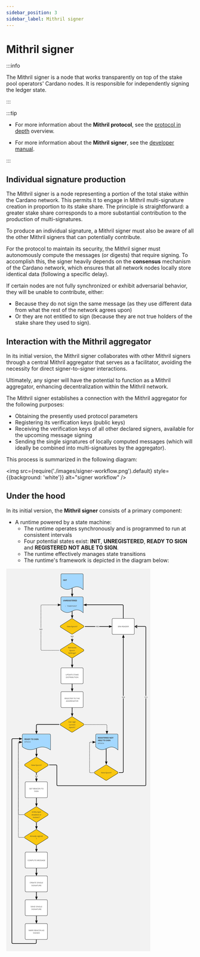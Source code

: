 ```yaml
---
sidebar_position: 3
sidebar_label: Mithril signer
---
```


# Mithril signer

:::info

The Mithril signer is a node that works transparently on top of the stake pool operators' Cardano nodes. It is responsible for independently signing the ledger state.

:::

:::tip

- For more information about the **Mithril protocol**, see the [protocol in depth](../mithril-protocol/protocol.md) overview.

- For more information about the **Mithril signer**, see the [developer manual](../../../manual/develop/nodes/mithril-signer.md).

:::

## Individual signature production

The Mithril signer is a node representing a portion of the total stake within the Cardano network. This permits it to engage in Mithril multi-signature creation in proportion to its stake share. The principle is straightforward: a greater stake share corresponds to a more substantial contribution to the production of multi-signatures.

To produce an individual signature, a Mithril signer must also be aware of all the other Mithril signers that can potentially contribute.

For the protocol to maintain its security, the Mithril signer must autonomously compute the messages (or digests) that require signing. To accomplish this, the signer heavily depends on the **consensus** mechanism of the Cardano network, which ensures that all network nodes locally store identical data (following a specific delay).

If certain nodes are not fully synchronized or exhibit adversarial behavior, they will be unable to contribute, either:

- Because they do not sign the same message (as they use different data from what the rest of the network agrees upon)
- Or they are not entitled to sign (because they are not true holders of the stake share they used to sign).

## Interaction with the Mithril aggregator

In its initial version, the Mithril signer collaborates with other Mithril signers through a central Mithril aggregator that serves as a facilitator, avoiding the necessity for direct signer-to-signer interactions.

Ultimately, any signer will have the potential to function as a Mithril aggregator, enhancing decentralization within the Mithril network.

The Mithril signer establishes a connection with the Mithril aggregator for the following purposes:

- Obtaining the presently used protocol parameters
- Registering its verification keys (public keys)
- Receiving the verification keys of all other declared signers, available for the upcoming message signing
- Sending the single signatures of locally computed messages (which will ideally be combined into multi-signatures by the aggregator).

This process is summarized in the following diagram:

<img src={require('./images/signer-workflow.png').default} style={{background: 'white'}} alt="signer workflow" />

## Under the hood

In its initial version, the **Mithril signer** consists of a primary component:

- A runtime powered by a state machine:
  - The runtime operates synchronously and is programmed to run at consistent intervals
  - Four potential states exist: **INIT**, **UNREGISTERED**, **READY TO SIGN** and **REGISTERED NOT ABLE TO SIGN**.
  - The runtime effectively manages state transitions
  - The runtime's framework is depicted in the diagram below:

![Signer Runtime](images/signer-runtime.jpg)
